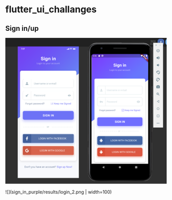 # flutter_ui_challanges

## Sign in/up
![Sign up screenshots](sign_in_purple/results/login_1.png)

![](sign_in_purple/results/login_2.png | width=100)
